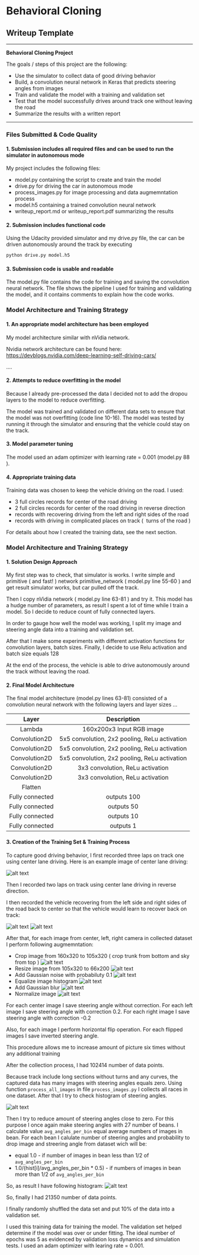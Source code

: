 # **Behavioral Cloning**

## Writeup Template
---

**Behavioral Cloning Project**

The goals / steps of this project are the following:
* Use the simulator to collect data of good driving behavior
* Build, a convolution neural network in Keras that predicts steering angles from images
* Train and validate the model with a training and validation set
* Test that the model successfully drives around track one without leaving the road
* Summarize the results with a written report


[//]: # (Image References)

[image1]: ./out_images/sample_Original.jpg "Original image"
[image2]: ./out_images/sample_Cropped.jpg "Cropped image"
[image3]: ./out_images/sample_Resized.jpg "Resized image"
[image4]: ./out_images/sample_GaussianNoised.jpg "Gaussian Noised image"
[image5]: ./out_images/sample_HistogramEqualized.jpg "Histogram Equalized image"
[image6]: ./out_images/sample_GaussianBlurred.jpg "Gaussian Blur image"
[image7]: ./out_images/sample_Normalized.jpg "Normalized image"
[image8]: ./out_images/left_recovery.jpg "Left Recovery image"
[image9]: ./out_images/right_recovery.jpg "Right Recovery Image"
[hist1]: ./out_images/angles_hist.jpg "Steering angles histogram"
[hist2]: ./out_images/angles_hist_normal.jpg "Steering angles histogram"

---
### Files Submitted & Code Quality

#### 1. Submission includes all required files and can be used to run the simulator in autonomous mode

My project includes the following files:
* model.py containing the script to create and train the model
* drive.py for driving the car in autonomous mode
* process_images.py for image processing and data augmemntation process
* model.h5 containing a trained convolution neural network
* writeup_report.md or writeup_report.pdf summarizing the results

#### 2. Submission includes functional code
Using the Udacity provided simulator and my drive.py file, the car can be driven autonomously around the track by executing
```sh
python drive.py model.h5
```

#### 3. Submission code is usable and readable

The model.py file contains the code for training and saving the convolution neural network. The file shows the pipeline I used for training and validating the model, and it contains comments to explain how the code works.

### Model Architecture and Training Strategy

#### 1. An appropriate model architecture has been employed

My model architecture similar with nVidia network.

Nvidia network architecture can be found here: https://devblogs.nvidia.com/deep-learning-self-driving-cars/

....

#### 2. Attempts to reduce overfitting in the model

Because I already pre-processed the data I decided not to add the dropou layers to the model to reduce overfitting.

The model was trained and validated on different data sets to ensure that the model was not overfitting (code line 10-16). The model was tested by running it through the simulator and ensuring that the vehicle could stay on the track.

#### 3. Model parameter tuning

The model used an adam optimizer with learning rate = 0.001 (model.py 88 ).

#### 4. Appropriate training data

Training data was chosen to keep the vehicle driving on the road. I used:
* 3 full circles records for center of the road driving
* 2 full circles records for center of the road driving in reverse direction
* records with recovering driving from the left and right sides of the road
* records with driving in complicated places on track (  turns of the road )



For details about how I created the training data, see the next section.

### Model Architecture and Training Strategy

#### 1. Solution Design Approach

My first step was to check, that simulator is works. I write simple and primitive ( and fast! ) network primitive_network ( model.py line 55-60 ) and get result simulator works, but car pulled off the track.

Then I copy nVidia network ( model.py line 63-81 ) and try it. This model has a hudge number of parameters, as result I spent a lot of time while I train a model. So I decide to reduce count of fully connected layers.

In order to gauge how well the model was working, I split my image and steering angle data into a training and validation set.

After that I make some experiments with different activation functions for convolution layers, batch sizes. Finally, I decide to use Relu activation and batch size equals 128

At the end of the process, the vehicle is able to drive autonomously around the track without leaving the road.

#### 2. Final Model Architecture

The final model architecture (model.py lines 63-81) consisted of a convolution neural network with the following layers and layer sizes ...

| Layer         		|     Description	        					|
|:---------------------:|:---------------------------------------------:|
| Lambda         		| 160x200x3 Input RGB image   					|
| Convolution2D			| 5х5 convolution, 2x2 pooling, ReLu activation	|
| Convolution2D			| 5х5 convolution, 2x2 pooling, ReLu activation	|
| Convolution2D			| 5х5 convolution, 2x2 pooling, ReLu activation	|
| Convolution2D			| 3х3 convolution, ReLu activation	            |
| Convolution2D			| 3х3 convolution, ReLu activation	            |
| Flatten				|      									        |
| Fully connected		| outputs 100									|
| Fully connected		| outputs 50									|
| Fully connected		| outputs 10									|
| Fully connected		| outputs 1										|


#### 3. Creation of the Training Set & Training Process


To capture good driving behavior, I first recorded three laps on track one using center lane driving. Here is an example image of center lane driving:

![alt text][image1]

Then I recorded two laps on track using center lane driving in reverse direction.

I then recorded the vehicle recovering from the left side and right sides of the road back to center so that the vehicle would learn to recover back on track:

![alt text][image8]
![alt text][image9]

After that, for each image from center, left, right camera in collected dataset I perform following augmemntation:
* Crop image from 160x320 to 105x320 ( crop trunk from bottom and sky from top )
![alt text][image2]
* Resize image from 105x320 to 66x200
![alt text][image3]
* Add Gaussian noise with probabiluty 0.1
![alt text][image4]
* Equalize image histogram
![alt text][image5]
* Add Gaussian blur
![alt text][image6]
* Normalize image
![alt text][image7]

For each center image I save steering angle without correction. For each left image I save steering angle with correction 0.2. For each right image I save steering angle with correction -0.2

Also, for each image I perform horizontal flip operation. For each flipped images I save inverted steering angle.

This procedure allows me to increase amount of picture six times without any additional training


After the collection process, I had 102414 number of data points.


Because track include long sections without turns and any curves, the captured data has many images with steering angles equals zero.
Using function `process_all_images` in file `process_images.py` I collects all races in one dataset. After that I try to check histogram of steering angles.

![alt text][hist1]



Then I try to reduce amount of steering angles close to zero. For this purpose I once again make steering angles with 27 number of beans. I calculate value `avg_angles_per_bin` equal average numbers of images in bean. For each bean I calulate number of steering angles and probability to drop image and streering angle from dataset wich will be:
* equal 1.0 - if number of images in bean less than 1/2 of `avg_angles_per_bin`
* 1.0/(hist[i]/avg_angles_per_bin * 0.5) - if numbers of images in bean more than 1/2 of `avg_angles_per_bin`


So, as result I have following histogram:
![alt text][hist2]

So, finally I had 21350 number of data points.

I finally randomly shuffled the data set and put 10% of the data into a validation set.

I used this training data for training the model. The validation set helped determine if the model was over or under fitting. The ideal number of epochs was 5 as evidenced by validation loss dynamics and simulation tests. I used an adam optimizer with learing rate = 0.001.
